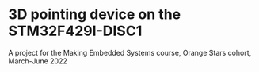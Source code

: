 # 3D pointing device on the STM32F429I-DISC1

A project for the Making Embedded Systems course, Orange Stars cohort, March-June 2022